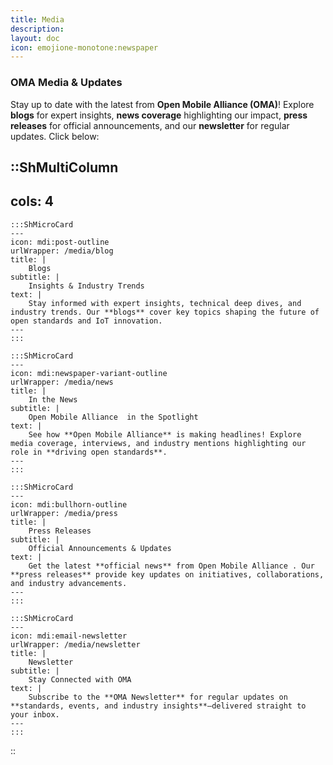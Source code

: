 ```yaml
---
title: Media
description:
layout: doc
icon: emojione-monotone:newspaper
---
```


### OMA Media & Updates 

Stay up to date with the latest from **Open Mobile Alliance (OMA)**! Explore **blogs** for expert insights, **news coverage** highlighting our impact, **press releases** for official announcements, and our **newsletter** for regular updates. Click below:


::ShMultiColumn
---
cols: 4
---

    :::ShMicroCard
    ---
    icon: mdi:post-outline
    urlWrapper: /media/blog
    title: |
        Blogs
    subtitle: |
        Insights & Industry Trends
    text: |
        Stay informed with expert insights, technical deep dives, and industry trends. Our **blogs** cover key topics shaping the future of open standards and IoT innovation.
    ---
    :::

    :::ShMicroCard
    ---
    icon: mdi:newspaper-variant-outline
    urlWrapper: /media/news
    title: |
        In the News
    subtitle: |
        Open Mobile Alliance  in the Spotlight
    text: |
        See how **Open Mobile Alliance** is making headlines! Explore media coverage, interviews, and industry mentions highlighting our role in **driving open standards**.
    ---
    :::

    :::ShMicroCard
    ---
    icon: mdi:bullhorn-outline
    urlWrapper: /media/press
    title: |
        Press Releases
    subtitle: |
        Official Announcements & Updates
    text: |
        Get the latest **official news** from Open Mobile Alliance . Our **press releases** provide key updates on initiatives, collaborations, and industry advancements.
    ---
    :::

    :::ShMicroCard
    ---
    icon: mdi:email-newsletter
    urlWrapper: /media/newsletter
    title: |
        Newsletter
    subtitle: |
        Stay Connected with OMA
    text: |
        Subscribe to the **OMA Newsletter** for regular updates on **standards, events, and industry insights**—delivered straight to your inbox.
    ---
    :::

::